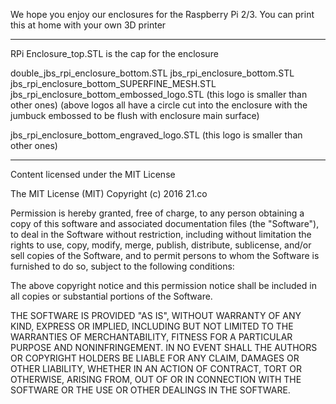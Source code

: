 We hope you enjoy our enclosures for the Raspberry Pi 2/3. You can print this at home with your own 3D printer

------------------------

RPi Enclosure_top.STL is the cap for the enclosure

double_jbs_rpi_enclosure_bottom.STL
jbs_rpi_enclosure_bottom.STL
jbs_rpi_enclosure_bottom_SUPERFINE_MESH.STL
jbs_rpi_enclosure_bottom_embossed_logo.STL (this logo is smaller than other ones)
(above logos all have a circle cut into the enclosure with the jumbuck embossed to be flush with enclosure main surface)

jbs_rpi_enclosure_bottom_engraved_logo.STL (this logo is smaller than other ones)

------------------------

Content licensed under the MIT License

The MIT License (MIT)
Copyright (c) 2016 21.co

Permission is hereby granted, free of charge, to any person obtaining a copy of this software and associated documentation files (the "Software"), to deal in the Software without restriction, including without limitation the rights to use, copy, modify, merge, publish, distribute, sublicense, and/or sell copies of the Software, and to permit persons to whom the Software is furnished to do so, subject to the following conditions:

The above copyright notice and this permission notice shall be included in all copies or substantial portions of the Software.

THE SOFTWARE IS PROVIDED "AS IS", WITHOUT WARRANTY OF ANY KIND, EXPRESS OR IMPLIED, INCLUDING BUT NOT LIMITED TO THE WARRANTIES OF MERCHANTABILITY, FITNESS FOR A PARTICULAR PURPOSE AND NONINFRINGEMENT. IN NO EVENT SHALL THE AUTHORS OR COPYRIGHT HOLDERS BE LIABLE FOR ANY CLAIM, DAMAGES OR OTHER LIABILITY, WHETHER IN AN ACTION OF CONTRACT, TORT OR OTHERWISE, ARISING FROM, OUT OF OR IN CONNECTION WITH THE SOFTWARE OR THE USE OR OTHER DEALINGS IN THE SOFTWARE.
